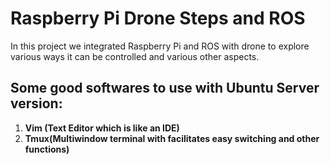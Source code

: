 # Raspberry Pi Drone Steps and ROS
In this project we integrated Raspberry Pi and ROS with drone to explore various ways it can be controlled and various other aspects.

## Some good softwares to use with Ubuntu Server version:
1. **Vim (Text Editor which is like an IDE)**
2. **Tmux(Multiwindow terminal with facilitates easy switching and other functions)**

